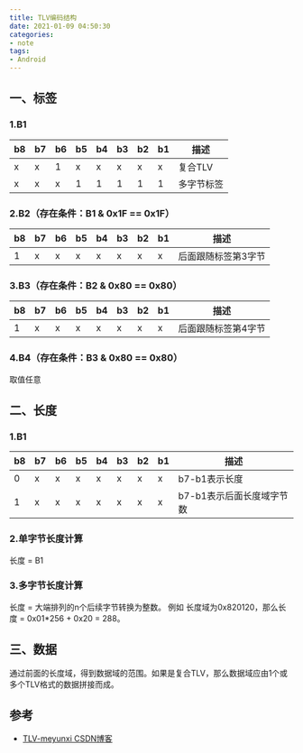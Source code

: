 ```yaml
---
title: TLV编码结构
date: 2021-01-09 04:50:30 
categories: 
- note
tags: 
- Android
---
```

## 一、标签

### 1.B1

| b8 | b7 | b6 | b5 | b4 | b3 | b2 | b1 | 描述 |
| --- | --- | --- | --- | --- | --- | --- | --- | --- |
| x | x | 1 | x | x | x | x | x | 复合TLV |
| x | x | x | 1 | 1 | 1 | 1 | 1 | 多字节标签 |

### 2.B2（存在条件：B1 & 0x1F == 0x1F）

| b8 | b7 | b6 | b5 | b4 | b3 | b2 | b1 | 描述 |
|  --- | --- | --- | --- | --- | --- | --- | --- | --- |
| 1 | x | x | x | x | x | x | x | 后面跟随标签第3字节 |

### 3.B3（存在条件：B2 & 0x80 == 0x80）

| b8 | b7 | b6 | b5 | b4 | b3 | b2 | b1 | 描述 |
| --- | --- | --- | --- | --- | --- | --- | --- | --- |
| 1 | x | x | x | x | x | x | x | 后面跟随标签第4字节 |

### 4.B4（存在条件：B3 & 0x80 == 0x80）
取值任意

## 二、长度

### 1.B1

| b8 | b7 | b6 | b5 | b4 | b3 | b2 | b1 | 描述 |
| --- | --- | --- | --- | --- | --- | --- | --- | --- |
| 0 | x | x | x | x | x | x | x | b7-b1表示长度 |
| 1 | x | x | x | x | x | x | x | b7-b1表示后面长度域字节数 |

### 2.单字节长度计算
长度 = B1

### 3.多字节长度计算
长度 = 大端排列的n个后续字节转换为整数。
例如 长度域为0x820120，那么长度 = 0x01*256 + 0x20 = 288。

## 三、数据
通过前面的长度域，得到数据域的范围。如果是复合TLV，那么数据域应由1个或多个TLV格式的数据拼接而成。

## 参考
 - [TLV-meyunxi CSDN博客](https://blog.csdn.net/meyunxi/article/details/102870585)